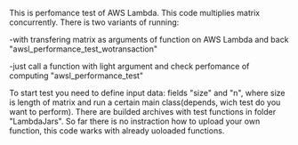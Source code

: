 This is perfomance test of AWS Lambda. This code multiplies matrix concurrently. 
There is two variants of running:
 
-with transfering matrix as arguments of function on AWS Lambda and back
"awsl_performance_test_wotransaction"

-just call a function with light argument and check perfomance of computing
"awsl_performance_test"

To start test you need to define input data: fields "size" and "n", where size is
length of matrix and run a certain main class(depends, wich test do you want to perform). There are builded archives with test functions in folder "LambdaJars". So far there is no instraction how to upload your own function, this code warks with already uoloaded functions.
